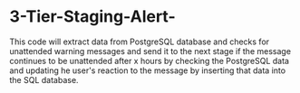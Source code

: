 # 3-Tier-Staging-Alert-
This code will extract data from PostgreSQL database and checks for unattended warning messages and send it to the next stage if the message continues to be unattended after x hours by checking the PostgreSQL data and updating he user's reaction to the message by inserting that data into the SQL database. 

